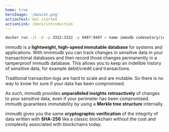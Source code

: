 ```yaml
---
home: true
heroImage: '/mascot.png'
actionText: Get started 
actionLink: /docs/introduction
---
```


~~~bash
docker run -it -d -p 3322:3322 -p 9497:9497 — name immudb codenotary/immudb:latest
~~~

immudb is a **lightweight, high-speed immutable database** for systems and applications. With immmudb you can
track changes in sensitive data in your transactional databases and then record those changes permanently in a
tamperproof immudb database. This allows you to keep an indelible history of sensitive data, for example debit/credit card transactions.

Traditional transaction logs are hard to scale and are mutable. So there is no way to know for sure if your data has been compromised.

As such, immudb provides **unparalleled insights** **retroactively** of changes to your sensitive data, even
if your perimeter has been compromised. immudb guarantees immutability by using a **Merkle tree structure** internally.

immudb gives you the same **cryptographic verification** of the integrity of data written with **SHA-256** like a classic blockchain without the cost and complexity associated with blockchains today.
